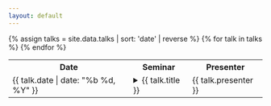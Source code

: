 ```yaml
---
layout: default
---
```


<table>
 <tr>
   <th class="date">Date</th>
   <th class="title">Seminar</th>
   <th class="presenter">Presenter</th>
 </tr>
 {% assign talks = site.data.talks | sort: 'date' | reverse %}
 {% for talk in talks %}
<tr>
  <td class="date">{{ talk.date | date: "%b %d, %Y" }}</td>
  <td>
    <details>
      <summary><a>{{ talk.title }}</a></summary>
      {{ talk.abstract }}
    </details>
  </td>
  <td>{{ talk.presenter }}</td>
</tr>
{% endfor %}
</table>

